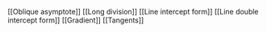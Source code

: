 [[Oblique asymptote]]
[[Long division]]
[[Line intercept form]]
[[Line double intercept form]]
[[Gradient]]
[[Tangents]]